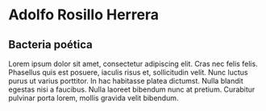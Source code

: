# Adolfo Rosillo Herrera

## Bacteria poética

Lorem ipsum dolor sit amet, consectetur adipiscing elit. Cras nec felis felis. Phasellus quis est posuere, iaculis risus et, sollicitudin velit. Nunc luctus purus ut varius porttitor. In hac habitasse platea dictumst. Nulla blandit egestas nisi a faucibus. Nulla laoreet bibendum nunc at pretium. Curabitur pulvinar porta lorem, mollis gravida velit bibendum.
